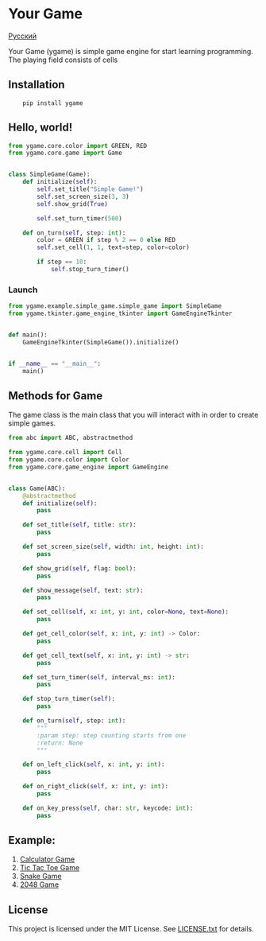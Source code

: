 # Your Game
[Русский](docs/README-ru.md)

Your Game (ygame) is simple game engine for start learning programming. 
The playing field consists of cells

## Installation
```commandline
    pip install ygame
```

## Hello, world!
```python
from ygame.core.color import GREEN, RED
from ygame.core.game import Game


class SimpleGame(Game):
    def initialize(self):
        self.set_title("Simple Game!")
        self.set_screen_size(3, 3)
        self.show_grid(True)

        self.set_turn_timer(500)

    def on_turn(self, step: int):
        color = GREEN if step % 2 == 0 else RED
        self.set_cell(1, 1, text=step, color=color)

        if step == 10:
            self.stop_turn_timer()

```

### Launch
```python
from ygame.example.simple_game.simple_game import SimpleGame
from ygame.tkinter.game_engine_tkinter import GameEngineTkinter


def main():
    GameEngineTkinter(SimpleGame()).initialize()


if __name__ == "__main__":
    main()
```

## Methods for Game
The game class is the main class that you will interact with in order to create simple games.

```python
from abc import ABC, abstractmethod

from ygame.core.cell import Cell
from ygame.core.color import Color
from ygame.core.game_engine import GameEngine


class Game(ABC):
    @abstractmethod
    def initialize(self):
        pass

    def set_title(self, title: str):
        pass

    def set_screen_size(self, width: int, height: int):
        pass

    def show_grid(self, flag: bool):
        pass

    def show_message(self, text: str):
        pass

    def set_cell(self, x: int, y: int, color=None, text=None):
        pass

    def get_cell_color(self, x: int, y: int) -> Color:
        pass

    def get_cell_text(self, x: int, y: int) -> str:
        pass

    def set_turn_timer(self, interval_ms: int):
        pass

    def stop_turn_timer(self):
        pass

    def on_turn(self, step: int):
        """
        :param step: step counting starts from one
        :return: None
        """

    def on_left_click(self, x: int, y: int):
        pass

    def on_right_click(self, x: int, y: int):
        pass

    def on_key_press(self, char: str, keycode: int):
        pass
```

## Example:
1. [Calculator Game](/ygame/example/calculator_game/README.md)
1. [Tic Tac Toe Game](/ygame/example/tic_tac_toe_game/README.md)
2. [Snake Game](/ygame/example/snake_game/README.md)
3. [2048 Game](/ygame/example/game_2048/README.md)


## License
This project is licensed under the MIT License. See [LICENSE.txt](LICENSE.txt) for details.